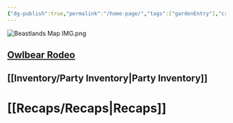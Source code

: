 ```yaml
---
{"dg-publish":true,"permalink":"/home-page/","tags":["gardenEntry"],"created":"","updated":""}
---
```




![Beastlands Map IMG.png](/img/user/z_Assets/Beastlands%20Map%20IMG.png)

## [Owlbear Rodeo](https://owlbear-rodeo-legacy-3nug.onrender.com)
## [[Inventory/Party Inventory\|Party Inventory]] 

# [[Recaps/Recaps\|Recaps]] 


<!DOCTYPE html>
<html>
<head>
    <title>The Party</title>
    <style>
        .image-grid {
            display: grid;
            grid-template-columns: repeat(2, 1fr);
            grid-gap: 0;
        }

        .image-container {
            border: 2px solid black;
            overflow: hidden;
            width: 300px; /* Set a fixed width */
            height: 200px; /* Set a fixed height */
        }

        .image-container img {
            width: 100%;
            height: 100%;
            object-fit: cover;
        }
    </style>
</head>
<body>
    <div class="image-grid">
        <div class="image-container">
            <a href="https://the-beastlands.vercel.app/party/oz/">
                <img src="https://the-beastlands.vercel.app/img/optimized/EtXHdFe0q3-700.webp" alt="Oz">
            </a>
        </div>
        <div class="image-container">
            <a href="https://the-beastlands.vercel.app/party/hymn/">
                <img src="https://the-beastlands.vercel.app/img/optimized/laiW9RKj-T-700.webp" alt="Hymn">
            </a>
        </div>
        <div class="image-container">
            <a href="https://the-beastlands.vercel.app/party/mabel/">
                <img src="https://the-beastlands.vercel.app/img/optimized/FjSkmiyrqi-700.webp" alt="Mabel">
            </a>
        </div>
        <div class="image-container">
            <a href="https://the-beastlands.vercel.app/party/sniff/">
                <img src="https://the-beastlands.vercel.app/img/optimized/DNWB6rCTK2-700.webp" alt="Sniff">
            </a>
        </div>
    </div>
</body>
</html>

